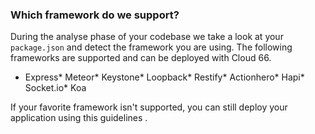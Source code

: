<!-- post: -->


###  Which framework do we support? 

During the analyse phase of your codebase we take a look at your `package.json` and detect the framework you are using. The following frameworks are supported and can be deployed with Cloud 66.

*    Express*    Meteor*    Keystone*    Loopback*    Restify*    Actionhero*    Hapi*    Socket.io*    Koa

If your favorite framework isn't supported, you can still deploy your application using this 
guidelines
.
